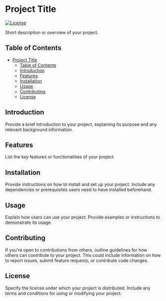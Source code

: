 # Project Title

[![License](https://img.shields.io/badge/License-MIT-blue.svg)](LICENSE)

Short description or overview of your project.

## Table of Contents

- [Project Title](#project-title)
  - [Table of Contents](#table-of-contents)
  - [Introduction](#introduction)
  - [Features](#features)
  - [Installation](#installation)
  - [Usage](#usage)
  - [Contributing](#contributing)
  - [License](#license)

## Introduction

Provide a brief introduction to your project, explaining its purpose and any relevant background information.

## Features

List the key features or functionalities of your project.

## Installation

Provide instructions on how to install and set up your project. Include any dependencies or prerequisites users need to have installed beforehand.

## Usage

Explain how users can use your project. Provide examples or instructions to demonstrate its usage.

## Contributing

If you're open to contributions from others, outline guidelines for how others can contribute to your project. This could include information on how to report issues, submit feature requests, or contribute code changes.

## License

Specify the license under which your project is distributed. Include any terms and conditions for using or modifying your project.



